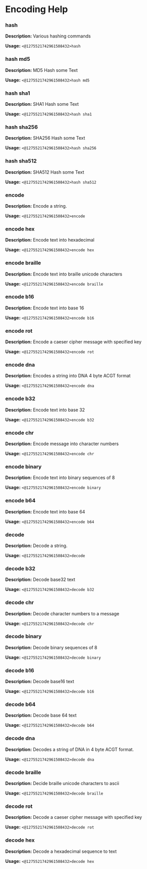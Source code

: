 # Encoding Help

### hash

**Description:** Various hashing commands

**Usage:** `<@1275521742961508432>hash`

### hash md5

**Description:** MD5 Hash some Text

**Usage:** `<@1275521742961508432>hash md5`

### hash sha1

**Description:** SHA1 Hash some Text

**Usage:** `<@1275521742961508432>hash sha1`

### hash sha256

**Description:** SHA256 Hash some Text

**Usage:** `<@1275521742961508432>hash sha256`

### hash sha512

**Description:** SHA512 Hash some Text

**Usage:** `<@1275521742961508432>hash sha512`

### encode

**Description:** Encode a string.

**Usage:** `<@1275521742961508432>encode`

### encode hex

**Description:** Encode text into hexadecimal

**Usage:** `<@1275521742961508432>encode hex`

### encode braille

**Description:** Encode text into braille unicode characters

**Usage:** `<@1275521742961508432>encode braille`

### encode b16

**Description:** Encode text into base 16

**Usage:** `<@1275521742961508432>encode b16`

### encode rot

**Description:** Encode a caeser cipher message with specified key

**Usage:** `<@1275521742961508432>encode rot`

### encode dna

**Description:** Encodes a string into DNA 4 byte ACGT format

**Usage:** `<@1275521742961508432>encode dna`

### encode b32

**Description:** Encode text into base 32

**Usage:** `<@1275521742961508432>encode b32`

### encode chr

**Description:** Encode message into character numbers

**Usage:** `<@1275521742961508432>encode chr`

### encode binary

**Description:** Encode text into binary sequences of 8

**Usage:** `<@1275521742961508432>encode binary`

### encode b64

**Description:** Encode text into base 64

**Usage:** `<@1275521742961508432>encode b64`

### decode

**Description:** Decode a string.

**Usage:** `<@1275521742961508432>decode`

### decode b32

**Description:** Decode base32 text

**Usage:** `<@1275521742961508432>decode b32`

### decode chr

**Description:** Decode character numbers to a message

**Usage:** `<@1275521742961508432>decode chr`

### decode binary

**Description:** Decode binary sequences of 8

**Usage:** `<@1275521742961508432>decode binary`

### decode b16

**Description:** Decode base16 text

**Usage:** `<@1275521742961508432>decode b16`

### decode b64

**Description:** Decode base 64 text

**Usage:** `<@1275521742961508432>decode b64`

### decode dna

**Description:** Decodes a string of DNA in 4 byte ACGT format.

**Usage:** `<@1275521742961508432>decode dna`

### decode braille

**Description:** Decide braille unicode characters to ascii

**Usage:** `<@1275521742961508432>decode braille`

### decode rot

**Description:** Decode a caeser cipher message with specified key

**Usage:** `<@1275521742961508432>decode rot`

### decode hex

**Description:** Decode a hexadecimal sequence to text

**Usage:** `<@1275521742961508432>decode hex`

